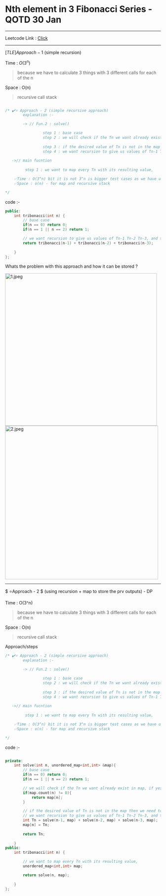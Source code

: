 # Nth element in 3 Fibonacci Series - QOTD 30 Jan

------

Leetcode Link : [Click](https://leetcode.com/problems/n-th-tribonacci-number/submissions)

-----

$[TLE]Approach - 1$ (simple recursion)



Time : $O(3^n)$

> because we have to calculate 3 things with 3 different calls for each of the n 

Space : O(n)

> recursive call stack



```cpp

/* ✔️⭐ Approach - 2 (simple recursive approach)
        explanation :- 

        -> // Fun.2 : solve()

                 step 1 : base case 
                 step 2 : we will check if the Tn we want already exist in map, if yes then return that value
                
                 step 3 : if the desired value of Tn is not in the map then we need to calculate it every time we calculate a value of Tn we will store it in the map
                 step 4 : we want recursion to give us values of Tn-1 Tn-2 Tn-3, and then we add up and return them as Tn 
        
   ->// main fucntion
    
         step 1 : we want to map every Tn with its resulting value, 

    ✅Time : O(3^n) bit it is not 3^n is bigger test cases as we have used map to memorize the valuess
    ✅Space : o(n) - for map and recursive stack 

*/

```

code :- 

```cpp
public:
    int tribonacci(int n) {
        // base case 
        if(n == 0) return 0;
        if(n == 1 || n == 2) return 1;

        // we want recursion to give us values of Tn-1 Tn-2 Tn-3, and then we add up and return them as Tn 
        return tribonacci(n-1) + tribonacci(n-2) + tribonacci(n-3);
        
    }
};
```

Whats the problem with this approach and how it can be stored ? 

<img title="" src="file:///C:/Users/Yashasvi/Desktop/DSA%20-%20by%20LB/GFG,%20Leetcode%20-%20Que%20Of%20The%20Day/POTD%20-%20all%20markdowns/Markdown%20essentials/pics/Q10_nthEleOf3FibboSeries/1.jpeg" alt="1.jpeg" width="491">

<img src="file:///C:/Users/Yashasvi/Desktop/DSA%20-%20by%20LB/GFG,%20Leetcode%20-%20Que%20Of%20The%20Day/POTD%20-%20all%20markdowns/Markdown%20essentials/pics/Q10_nthEleOf3FibboSeries/2.jpeg" title="" alt="2.jpeg" width="495">



-----

$ ⭐Approach - 2 $ (using recursion + map to store the prv outputs) - DP 



Time : O(3^n)

> because we have to calculate 3 things with 3 different calls for each of the n

Space : O(n)

> recursive call stack



Approach/steps 

```cpp
/* ✔️⭐ Approach - 2 (simple recursive approach)
        explanation :- 

        -> // Fun.2 : solve()

                 step 1 : base case 
                 step 2 : we will check if the Tn we want already exist in map, if yes then return that value
                
                 step 3 : if the desired value of Tn is not in the map then we need to calculate it every time we calculate a value of Tn we will store it in the map
                 step 4 : we want recursion to give us values of Tn-1 Tn-2 Tn-3, and then we add up and return them as Tn 
        
   ->// main fucntion
    
         step 1 : we want to map every Tn with its resulting value, 

    ✅Time : O(3^n) bit it is not 3^n is bigger test cases as we have used map to memorize the valuess
    ✅Space : o(n) - for map and recursive stack 

*/
```

code :- 

```cpp

private:
    int solve(int n, unordered_map<int,int> &map){
        // base case 
        if(n == 0) return 0;
        if(n == 1 || n == 2) return 1;

        // we will check if the Tn we want already exist in map, if yes then return that value
        if(map.count(n) != 0){
            return map[n];
        }

        // if the desired value of Tn is not in the map then we need to calculate it every time we calculate a value of Tn we will store it in the map
        // we want recursion to give us values of Tn-1 Tn-2 Tn-3, and then we add up and return them as Tn 
        int Tn = solve(n-1, map) + solve(n-2, map) + solve(n-3, map);
        map[n] = Tn;
        
        return Tn;
        
    }
public:
    int tribonacci(int n) {

        // we want to map every Tn with its resulting value, 
        unordered_map<int,int> map;

        return solve(n, map);
        
    }
};
```


